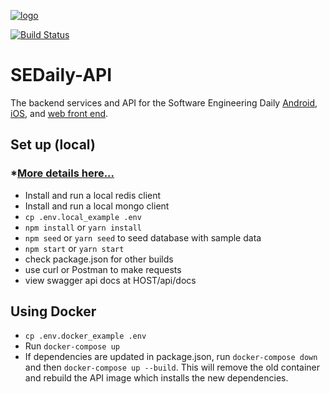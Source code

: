 [![logo](https://i.imgur.com/3OtP3p8.png)](https://softwareengineeringdaily.com/)

[![Build Status](https://travis-ci.org/SoftwareEngineeringDaily/software-engineering-daily-api.svg?branch=travis-fix)](https://travis-ci.org/SoftwareEngineeringDaily/software-engineering-daily-api)

# SEDaily-API

The backend services and API for the Software Engineering Daily [Android](https://github.com/SoftwareEngineeringDaily/SEDaily-Android), [iOS](https://github.com/SoftwareEngineeringDaily/se-daily-iOS), and [web front end](https://github.com/SoftwareEngineeringDaily/sedaily-front-end).

## Set up (local) 
### *[More details here...](https://softwareengineeringdaily.github.io/Backend/gettingstarted/)
  - Install and run a local redis client
  - Install and run a local mongo client
  - `cp .env.local_example .env`
  - `npm install` or `yarn install`
  - `npm seed` or `yarn seed` to seed database with sample data
  - `npm start` or `yarn start`
  - check package.json for other builds
  - use curl or Postman to make requests
  - view swagger api docs at HOST/api/docs

## Using Docker
  - `cp .env.docker_example .env`
  - Run `docker-compose up`
  - If dependencies are updated in package.json, run `docker-compose down` and then `docker-compose up --build`. This will remove the old container and rebuild the API image which installs the new dependencies.
